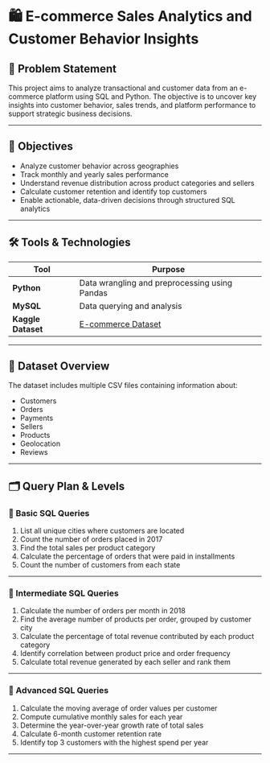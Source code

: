 # 🛍️ E-commerce Sales Analytics and Customer Behavior Insights

## 📌 Problem Statement
This project aims to analyze transactional and customer data from an e-commerce platform using SQL and Python. The objective is to uncover key insights into customer behavior, sales trends, and platform performance to support strategic business decisions.

---

## 🎯 Objectives

- Analyze customer behavior across geographies
- Track monthly and yearly sales performance
- Understand revenue distribution across product categories and sellers
- Calculate customer retention and identify top customers
- Enable actionable, data-driven decisions through structured SQL analytics

---

## 🛠️ Tools & Technologies

| Tool        | Purpose                            |
|-------------|------------------------------------|
| **Python**  | Data wrangling and preprocessing using Pandas |
| **MySQL**   | Data querying and analysis         |
| **Kaggle Dataset** | [E-commerce Dataset](https://www.kaggle.com/datasets/devarajv88/target-dataset) |

---

## 📂 Dataset Overview

The dataset includes multiple CSV files containing information about:
- Customers
- Orders
- Payments
- Sellers
- Products
- Geolocation
- Reviews

---

## 🗂️ Query Plan & Levels

### 🔹 Basic SQL Queries
1. List all unique cities where customers are located  
2. Count the number of orders placed in 2017  
3. Find the total sales per product category  
4. Calculate the percentage of orders that were paid in installments  
5. Count the number of customers from each state  

---

### 🔸 Intermediate SQL Queries
1. Calculate the number of orders per month in 2018  
2. Find the average number of products per order, grouped by customer city  
3. Calculate the percentage of total revenue contributed by each product category  
4. Identify correlation between product price and order frequency  
5. Calculate total revenue generated by each seller and rank them  

---

### 🔺 Advanced SQL Queries
1. Calculate the moving average of order values per customer  
2. Compute cumulative monthly sales for each year  
3. Determine the year-over-year growth rate of total sales  
4. Calculate 6-month customer retention rate  
5. Identify top 3 customers with the highest spend per year  

---

